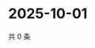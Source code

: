 # 2025-10-01

共 0 条

<!-- BEGIN ZHIHUQUESTIONS -->
<!-- 最后更新时间 Wed Oct 01 2025 17:13:06 GMT+0800 (China Standard Time) -->

<!-- END ZHIHUQUESTIONS -->

